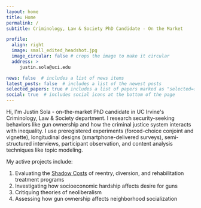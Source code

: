 ```yaml
---
layout: home
title: Home
permalink: /
subtitle: Criminology, Law & Society PhD Candidate - On the Market

profile:
  align: right
  image: small_edited_headshot.jpg
  image_circular: false # crops the image to make it circular
  address: >
     justin.sola@uci.edu

news: false  # includes a list of news items
latest_posts: false  # includes a list of the newest posts
selected_papers: true # includes a list of papers marked as "selected={true}"
social: true  # includes social icons at the bottom of the page
---
```


Hi, I'm Justin Sola - on-the-market PhD candidate in UC Irvine's Criminology, Law & Society department. I research security-seeking behaviors like gun ownership and how the criminal justice system interacts with inequality. I use preregistered experiments (forced-choice conjoint and vignette), longitudinal designs (smartphone-delivered surveys), semi-structured interviews, participant observation, and content analysis techniques like topic modeling.

My active projects include:
1.  Evaluating the [Shadow Costs](https://www.shadowcosts.com/) of reentry, diversion, and rehabilitation treatment programs
2.  Investigating how socioeconomic hardship affects desire for guns
3.  Critiquing theories of neoliberalism
4.  Assessing how gun ownership affects neighborhood socialization
